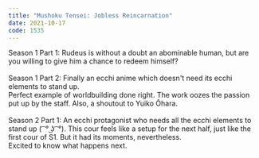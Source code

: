 ```yaml
---
title: "Mushoku Tensei: Jobless Reincarnation"
date: 2021-10-17
code: 1535
---
```

Season 1 Part 1: Rudeus is without a doubt an abominable human, but are you willing to give him a chance to redeem himself?
<br><br>
Season 1 Part 2: Finally an ecchi anime which doesn't need its ecchi elements to stand up.
<br>
Perfect example of worldbuilding done right. The work oozes the passion put up by the staff. Also, a shoutout to Yuiko Ōhara.
<br><br>
Season 2 Part 1: An ecchi protagonist who needs all the ecchi elements to stand up ( ͡ ° ͜ʖ ͡ °).
This cour feels like a setup for the next half, just like the first cour of S1. But it had its moments, nevertheless.
<br>
Excited to know what happens next.